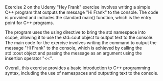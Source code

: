 Exercise 2 on the Udemy "Hey Frank" exercise involves writing a simple C++ program that outputs the message "Hi Frank" to the console. The code is provided and includes the standard main() function, which is the entry point for C++ programs.

The program uses the using directive to bring the std namespace into scope, allowing it to use the std::cout object to output text to the console. The main code for the exercise involves writing the command to output the message "Hi Frank" to the console, which is achieved by calling the std::cout object and passing the message as an argument using the insertion operator "<<".

Overall, this exercise provides a basic introduction to C++ programming syntax, including the use of namespaces and outputting text to the console.
